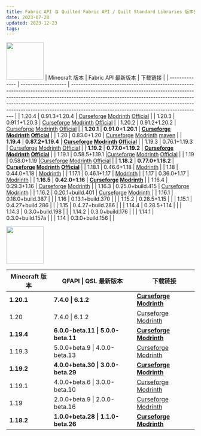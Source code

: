 ```yaml
---
title: Fabric API 与 Quilted Fabric API / Quilt Standard Libraries 版本列表
date: 2023-07-28
updated: 2023-12-23
tags:
---
```

[<img src="https://cdn.modrinth.com/data/P7dR8mSH/icon.png" width="100px" height="100px">](https://modrinth.com/mod/fabric-api)
| Minecraft 版本 | Fabric API 最新版本 | 下载链接                                                                                                                                                                                                                                                                                                                                                                       |
| -------------- | ------------------- | ------------------------------------------------------------------------------------------------------------------------------------------------------------------------------------------------------------------------------------------------------------------------------------------------------------------------------------------------------------------------------ |
| 1.20.4         | 0.91.3+1.20.4       | [Curseforge](https://edge.forgecdn.net/files/4960/575/fabric-api-0.91.3%2b1.20.4.jar)     [Modrinth](https://cdn.modrinth.com/data/P7dR8mSH/versions/JQ07mKWY/fabric-api-0.91.3%2B1.20.4.jar)                                                        [Official](https://maven.fabricmc.net/net/fabricmc/fabric-api/fabric-api/0.91.3%2B1.20.4/fabric-api-0.91.3%2B1.20.4.jar)  |
| 1.20.3         | 0.91.1+1.20.3       | [Curseforge](https://edge.forgecdn.net/files/4905/493/fabric-api-0.91.1%2b1.20.3.jar)       [Modrinth](https://cdn.modrinth.com/data/P7dR8mSH/versions/Yolngp3s/fabric-api-0.91.1%2B1.20.3.jar)                                                       [Official](https://maven.fabricmc.net/net/fabricmc/fabric-api/fabric-api/0.91.1%2B1.20.3/fabric-api-0.91.1%2B1.20.3.jar) |
| 1.20.2         | 0.91.2+1.20.2       | [Curseforge](https://edge.forgecdn.net/files/4940/225/fabric-api-0.91.2%2b1.20.2.jar)          [Modrinth](https://cdn.modrinth.com/data/P7dR8mSH/versions/fdestf2d/fabric-api-0.91.2%2B1.20.2.jar)                                                    [Official](https://maven.fabricmc.net/net/fabricmc/fabric-api/fabric-api/0.91.2%2B1.20.2/fabric-api-0.91.2%2B1.20.2.jar) |
| **1.20.1**     | **0.91.0+1.20.1**   | **[Curseforge](https://edge.forgecdn.net/files/4902/738/fabric-api-0.91.0%2b1.20.1.jar) [Modrinth](https://cdn.modrinth.com/data/P7dR8mSH/versions/YblXfKtI/fabric-api-0.91.0%2B1.20.1.jar) [Official](https://maven.fabricmc.net/net/fabricmc/fabric-api/fabric-api/0.91.0%2B1.20.1/fabric-api-0.91.0%2B1.20.1.jar)**                                                         |
| 1.20           | 0.83.0+1.20         | [Curseforge](https://edge.forgecdn.net/files/4559/72/fabric-api-0.83.0+1.20.jar) [Modrinth](https://cdn.modrinth.com/data/P7dR8mSH/versions/n2c5lxAo/fabric-api-0.83.0%2B1.20.jar) [maven](https://maven.fabricmc.net/net/fabricmc/fabric-api/fabric-api/0.83.0%2B1.20/fabric-api-0.83.0%2B1.20.jar)                                                                           |
| **1.19.4**     | **0.87.2+1.19.4**   | **[Curseforge](https://edge.forgecdn.net/files/4834/896/fabric-api-0.87.2%2b1.19.4.jar) [Modrinth](https://cdn.modrinth.com/data/P7dR8mSH/versions/nyAmoHlr/fabric-api-0.87.2%2B1.19.4.jar) [Official](https://maven.fabricmc.net/net/fabricmc/fabric-api/fabric-api/0.87.2%2B1.19.4/fabric-api-0.87.2%2B1.19.4.jar)**                                                         |
| 1.19.3         | 0.76.1+1.19.3       | [Curseforge](https://edge.forgecdn.net/files/4485/410/fabric-api-0.76.1+1.19.3.jar) [Modrinth](https://cdn.modrinth.com/data/P7dR8mSH/versions/jyKnHEDY/fabric-api-0.76.1%2B1.19.3.jar)    [Official](https://maven.fabricmc.net/net/fabricmc/fabric-api/fabric-api/0.76.1%2B1.19.3/fabric-api-0.76.1%2B1.19.3.jar)                                                            |
| **1.19.2**     | **0.77.0+1.19.2**   | **[Curseforge](https://edge.forgecdn.net/files/4902/659/fabric-api-0.77.0%2b1.19.2.jar) [Modrinth](https://cdn.modrinth.com/data/P7dR8mSH/versions/6g95K303/fabric-api-0.77.0%2B1.19.2.jar) [Official](https://maven.fabricmc.net/net/fabricmc/fabric-api/fabric-api/0.77.0%2B1.19.2/fabric-api-0.77.0%2B1.19.2.jar)**                                                         |
| 1.19.1         | 0.58.5+1.19.1       |[Curseforge](hhttps://edge.forgecdn.net/files/3902/660/fabric-api-0.58.5+1.19.1.jar)  [Modrinth](https://cdn.modrinth.com/data/P7dR8mSH/versions/0.58.5%2B1.19.1/fabric-api-0.58.5%2B1.19.1.jar)        [Official](https://maven.fabricmc.net/net/fabricmc/fabric-api/fabric-api/0.58.5%2B1.19.1/fabric-api-0.58.5%2B1.19.1.jar)                                                                                                                                                                                                                                                             |
| 1.19           | 0.58.0+1.19         |[Curseforge](https://edge.forgecdn.net/files/3891/323/fabric-api-0.58.0+1.19.jar)  [Modrinth](https://cdn.modrinth.com/data/P7dR8mSH/versions/0.58.0%2B1.19/fabric-api-0.58.0%2B1.19.jar)         [Official](https://maven.fabricmc.net/net/fabricmc/fabric-api/fabric-api/0.58.0%2B1.19/fabric-api-0.58.0%2B1.19.jar)                                                                                                                                                                                                                                                                |
| **1.18.2**     | **0.77.0+1.18.2**   | **[Curseforge](https://edge.forgecdn.net/files/4902/647/fabric-api-0.77.0%2b1.18.2.jar) [Modrinth](https://cdn.modrinth.com/data/P7dR8mSH/versions/qk28POfr/fabric-api-0.77.0%2B1.18.2.jar) [Official](https://maven.fabricmc.net/net/fabricmc/fabric-api/fabric-api/0.77.0%2B1.18.2/fabric-api-0.77.0%2B1.18.2.jar)**                                                         |
| 1.18.1         | 0.46.6+1.18         | [Modrinth](https://cdn.modrinth.com/data/P7dR8mSH/versions/0.46.6%2B1.18/fabric-api-0.46.6%2B1.18.jar)                                                                                                                                                                                                                                                                         |
| 1.18           | 0.44.0+1.18         | [Modrinth](https://cdn.modrinth.com/data/P7dR8mSH/versions/0.44.0%2B1.18/fabric-api-0.44.0%2B1.18.jar)                                                                                                                                                                                                                                                                         |
| 1.17.1         | 0.46.1+1.17         | [Modrinth](https://cdn.modrinth.com/data/P7dR8mSH/versions/0.46.1%2B1.17/fabric-api-0.46.1%2B1.17.jar)                                                                                                                                                                                                                                                                         |
| 1.17           | 0.36.0+1.17         | [Modrinth](https://cdn.modrinth.com/data/P7dR8mSH/versions/0.36.0%2B1.17/fabric-api-0.36.0%2B1.17.jar)                                                                                                                                                                                                                                                                         |
| **1.16.5**     | **0.42.0+1.16**     | **[Curseforge](https://edge.forgecdn.net/files/3516/413/fabric-api-0.42.0+1.16.jar) [Modrinth](https://cdn.modrinth.com/data/P7dR8mSH/versions/0.42.0%2B1.16/fabric-api-0.42.0%2B1.16.jar)**                                                                                                                                                                                   |
| 1.16.4         | 0.29.3+1.16         | [Curseforge](https://edge.forgecdn.net/files/3159/126/fabric-api-0.29.3+1.16.jar) [Modrinth](https://cdn.modrinth.com/data/P7dR8mSH/versions/0.29.3%2B1.16/fabric-api-0.29.3%2B1.16.jar)                                                                                                                                                                                       |
| 1.16.3         | 0.25.0+build.415    | [Curseforge](https://edge.forgecdn.net/files/3097/415/fabric-api-0.25.0+build.415-1.16.jar) [Modrinth](https://cdn.modrinth.com/data/P7dR8mSH/versions/0.25.0%2Bbuild.415-1.16/fabric-api-0.25.0%2Bbuild.415-1.16.jar)                                                                                                                                                         |
| 1.16.2         | 0.20.1+build.401    | [Curseforge](https://edge.forgecdn.net/files/3049/174/fabric-api-0.20.1+build.401-1.16.jar) [Modrinth](https://cdn.modrinth.com/data/P7dR8mSH/versions/0.20.1%2Bbuild.401-1.16/fabric-api-0.20.1%2Bbuild.401-1.16.jar)                                                                                                                                                         |
| 1.16.1         | 0.18.0+build.387    |                                                                                                                                                                                                                                                                                                                                                                                |
| 1.16           | 0.13.1+build.370    |                                                                                                                                                                                                                                                                                                                                                                                |
| 1.15.2         | 0.28.5+1.15         |                                                                                                                                                                                                                                                                                                                                                                                |
| 1.15.1         | 0.4.27+build.286    |                                                                                                                                                                                                                                                                                                                                                                                |
| 1.15           | 0.4.27+build.286    |                                                                                                                                                                                                                                                                                                                                                                                |
| 1.14.4         | 0.28.5+1.14         |                                                                                                                                                                                                                                                                                                                                                                                |
| 1.14.3         | 0.3.0+build.198     |                                                                                                                                                                                                                                                                                                                                                                                |
| 1.14.2         | 0.3.0+build.176     |                                                                                                                                                                                                                                                                                                                                                                                |
| 1.14.1         | 0.3.0+build.157a    |                                                                                                                                                                                                                                                                                                                                                                                |
| 1.14           | 0.3.0+build.156     |                                                                                                                                                                                                                                                                                                                                                                                |

[<img src="https://cdn.modrinth.com/data/qvIfYCYJ/icon.png" width="100px" height="100px">](https://modrinth.com/mod/qsl)

| Minecraft 版本 | QFAPI \| QSL 最新版本              | 下载链接                                                                                                                                                                                                                                                                      |
| -------------- | ---------------------------------- | ----------------------------------------------------------------------------------------------------------------------------------------------------------------------------------------------------------------------------------------------------------------------------- |
| **1.20.1**     | **7.4.0 \| 6.1.2**                 | **[Curseforge](https://edge.forgecdn.net/files/4787/908/qfapi-7.4.0_qsl-6.1.2_fapi-0.90.0_mc-1.20.1.jar) [Modrinth](https://cdn.modrinth.com/data/qvIfYCYJ/versions/GjvWb8WQ/qfapi-7.4.0_qsl-6.1.2_fapi-0.90.0_mc-1.20.1.jar)**                                               |
| 1.20           | 7.4.0 \| 6.1.2                     | [Curseforge](https://edge.forgecdn.net/files/4787/908/qfapi-7.4.0_qsl-6.1.2_fapi-0.90.0_mc-1.20.1.jar) [Modrinth](https://cdn.modrinth.com/data/qvIfYCYJ/versions/GjvWb8WQ/qfapi-7.4.0_qsl-6.1.2_fapi-0.90.0_mc-1.20.1.jar)                                                   |
| **1.19.4**     | **6.0.0-beta.11 \| 5.0.0-beta.11** | **[Curseforge](https://edge.forgecdn.net/files/4810/218/qfapi-6.0.0-beta.11_qsl-5.0.0-beta.11_fapi-0.87.0_mc-1.19.4.jar) [Modrinth](https://cdn.modrinth.com/data/qvIfYCYJ/versions/BQoiDT9n/qfapi-6.0.0-beta.11_qsl-5.0.0-beta.11_fapi-0.87.0_mc-1.19.4.jar)**               |
| 1.19.3         | 5.0.0+beta.9 \| 4.0.0-beta.13      | [Curseforge](https://edge.forgecdn.net/files/4561/336/qfapi-6.0.0-beta.9_qsl-5.0.0-beta.10_fapi-0.83.0_mc-1.19.4.jar) [Modrinth](https://edge.forgecdn.net/files/4475/529/qfapi-5.0.0-beta.9_qsl-4.0.0-beta.13_fapi-0.76.0_mc-1.19.3.jar)                                     |
| **1.19.2**     | **4.0.0+beta.30 \| 3.0.0-beta.29** | **[Curseforge](https://edge.forgecdn.net/files/4460/505/qfapi-4.0.0-beta.30_qsl-3.0.0-beta.29_fapi-0.76.0_mc-1.19.2.jar) [Modrinth](https://cdn.modrinth.com/data/qvIfYCYJ/versions/BTCxVi75/qfapi-4.0.0-beta.30_qsl-3.0.0-beta.29_fapi-0.76.0_mc-1.19.2.jar)**               |
| 1.19.1         | 4.0.0+beta.6 \| 3.0.0-beta.10      | [Curseforge](https://edge.forgecdn.net/files/3920/200/qfapi-4.0.0-beta.6_qsl-3.0.0-beta.10_fapi-0.58.5_mc-1.19.1.jar) [Modrinth](https://cdn.modrinth.com/data/qvIfYCYJ/versions/4.0.0-beta.6%2B0.58.5-1.19.1/qfapi-4.0.0-beta.6_qsl-3.0.0-beta.10_fapi-0.58.5_mc-1.19.1.jar) |
| 1.19           | 2.0.0+beta.9 \| 2.0.0-beta.16      | [Curseforge](https://edge.forgecdn.net/files/3891/499/qfapi-2.0.0-beta.9_qsl-2.0.0-beta.16_fapi-0.58.0_mc-1.19.jar) [Modrinth](https://cdn.modrinth.com/data/qvIfYCYJ/versions/2.0.0-beta.9%2B0.58.0-1.19/qfapi-2.0.0-beta.9_qsl-2.0.0-beta.16_fapi-0.58.0_mc-1.19.jar)       |
| **1.18.2**     | **1.0.0+beta.28 \| 1.1.0-beta.26** | **[Curseforge](https://edge.forgecdn.net/files/4102/455/qfapi-1.0.0-beta.28_qsl-1.1.0-beta.26_fapi-0.67.0_mc-1.18.2.jar) [Modrinth](https://cdn.modrinth.com/data/qvIfYCYJ/versions/U0wSVcD2/qfapi-1.0.0-beta.28_qsl-1.1.0-beta.26_fapi-0.67.0_mc-1.18.2.jar)**               |
